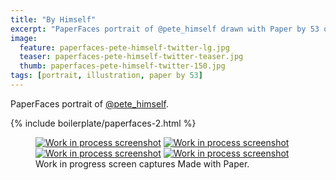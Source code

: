 ```yaml
---
title: "By Himself"
excerpt: "PaperFaces portrait of @pete_himself drawn with Paper by 53 on an iPad."
image: 
  feature: paperfaces-pete-himself-twitter-lg.jpg
  teaser: paperfaces-pete-himself-twitter-teaser.jpg
  thumb: paperfaces-pete-himself-twitter-150.jpg
tags: [portrait, illustration, paper by 53]
---
```


PaperFaces portrait of [@pete_himself](http://twitter.com/pete_himself).

{% include boilerplate/paperfaces-2.html %}

<figure class="third">
  <a href="{{ site.url }}/images/paperfaces-pete-himself-process-1-lg.jpg"><img src="{{ site.url }}/images/paperfaces-pete-himself-process-1-600.jpg" alt="Work in process screenshot"></a>
  <a href="{{ site.url }}/images/paperfaces-pete-himself-process-2-lg.jpg"><img src="{{ site.url }}/images/paperfaces-pete-himself-process-2-600.jpg" alt="Work in process screenshot"></a>
  <a href="{{ site.url }}/images/paperfaces-pete-himself-process-3-lg.jpg"><img src="{{ site.url }}/images/paperfaces-pete-himself-process-3-600.jpg" alt="Work in process screenshot"></a>
  <a href="{{ site.url }}/images/paperfaces-pete-himself-process-4-lg.jpg"><img src="{{ site.url }}/images/paperfaces-pete-himself-process-4-600.jpg" alt="Work in process screenshot"></a>
  <figcaption>Work in progress screen captures Made with Paper.</figcaption>
</figure>
